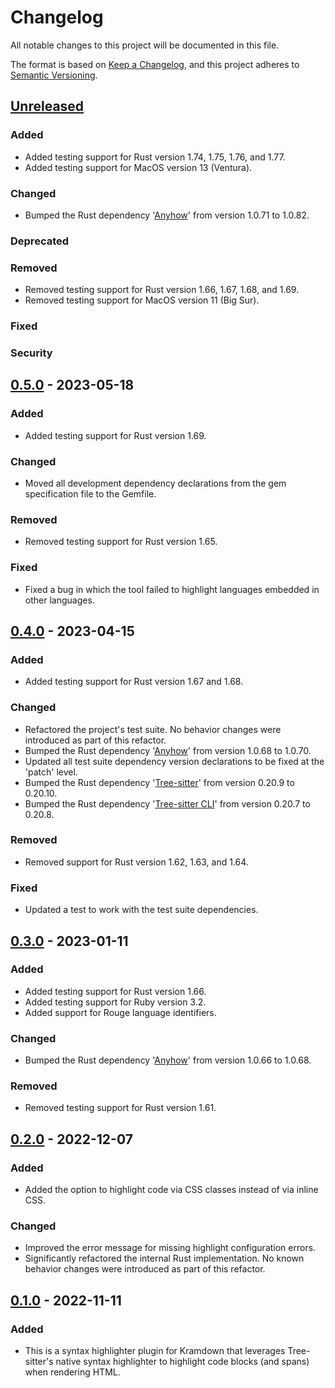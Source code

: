 # Changelog

All notable changes to this project will be documented in this file.

The format is based on [Keep a Changelog](https://keepachangelog.com/en/1.0.0),
and this project adheres to [Semantic Versioning](https://semver.org/spec/v2.0.0.html).

## [Unreleased]

### Added
<!-- For new features -->

- Added testing support for Rust version 1.74, 1.75, 1.76, and 1.77.
- Added testing support for MacOS version 13 (Ventura).

### Changed
<!-- For changes in existing functionality -->

- Bumped the Rust dependency '[Anyhow](https://crates.io/crates/anyhow)' from version
  1.0.71 to 1.0.82.

### Deprecated
<!-- For soon-to-be removed features -->

### Removed
<!-- For now removed features -->

- Removed testing support for Rust version 1.66, 1.67, 1.68, and 1.69.
- Removed testing support for MacOS version 11 (Big Sur).

### Fixed
<!-- For any bug fixes -->

### Security
<!-- In case of vulnerabilities -->

## [0.5.0] - 2023-05-18

### Added

- Added testing support for Rust version 1.69.

### Changed

- Moved all development dependency declarations from the gem specification file to the
  Gemfile.

### Removed

- Removed testing support for Rust version 1.65.

### Fixed

- Fixed a bug in which the tool failed to highlight languages embedded in other
  languages.

## [0.4.0] - 2023-04-15

### Added

- Added testing support for Rust version 1.67 and 1.68.

### Changed

- Refactored the project's test suite. No behavior changes were introduced as part of
  this refactor.
- Bumped the Rust dependency '[Anyhow](https://crates.io/crates/anyhow)' from version
  1.0.68 to 1.0.70.
- Updated all test suite dependency version declarations to be fixed at the 'patch'
  level.
- Bumped the Rust dependency '[Tree-sitter](https://crates.io/crates/tree-sitter)' from
  version 0.20.9 to 0.20.10.
- Bumped the Rust dependency
  '[Tree-sitter CLI](https://crates.io/crates/tree-sitter-cli)' from version 0.20.7 to
  0.20.8.

### Removed

- Removed support for Rust version 1.62, 1.63, and 1.64.

### Fixed

- Updated a test to work with the test suite dependencies.

## [0.3.0] - 2023-01-11

### Added

- Added testing support for Rust version 1.66.
- Added testing support for Ruby version 3.2.
- Added support for Rouge language identifiers.

### Changed

- Bumped the Rust dependency '[Anyhow](https://crates.io/crates/anyhow)' from version
  1.0.66 to 1.0.68.

### Removed

- Removed testing support for Rust version 1.61.

## [0.2.0] - 2022-12-07

### Added

- Added the option to highlight code via CSS classes instead of via inline CSS.

### Changed

- Improved the error message for missing highlight configuration errors.
- Significantly refactored the internal Rust implementation. No known behavior changes
  were introduced as part of this refactor.

## [0.1.0] - 2022-11-11

### Added

- This is a syntax highlighter plugin for Kramdown that leverages Tree-sitter's native
  syntax highlighter to highlight code blocks (and spans) when rendering HTML.

[unreleased]: https://github.com/andrewtbiehl/kramdown-syntax_tree_sitter/compare/v0.5.0...HEAD
[0.5.0]: https://github.com/andrewtbiehl/kramdown-syntax_tree_sitter/compare/v0.4.0...v0.5.0
[0.4.0]: https://github.com/andrewtbiehl/kramdown-syntax_tree_sitter/compare/v0.3.0...v0.4.0
[0.3.0]: https://github.com/andrewtbiehl/kramdown-syntax_tree_sitter/compare/v0.2.0...v0.3.0
[0.2.0]: https://github.com/andrewtbiehl/kramdown-syntax_tree_sitter/compare/v0.1.0...v0.2.0
[0.1.0]: https://github.com/andrewtbiehl/kramdown-syntax_tree_sitter/releases/tag/v0.1.0
